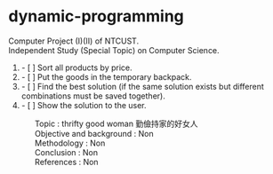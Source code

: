 # dynamic-programming

Computer Project (I)(II) of NTCUST.<br>
Independent Study (Special Topic) on Computer Science.<br>

<ol>
<li> - [ ] Sort all products by price.
<li> - [ ] Put the goods in the temporary backpack.
<li> - [ ] Find the best solution (if the same solution exists but different combinations must be saved together).
<li> - [ ] Show the solution to the user.
<ol>

Topic : thrifty good woman 勤儉持家的好女人<br>
Objective and background : Non<br>
Methodology : Non<br>
Conclusion : Non<br>
References : Non<br>


